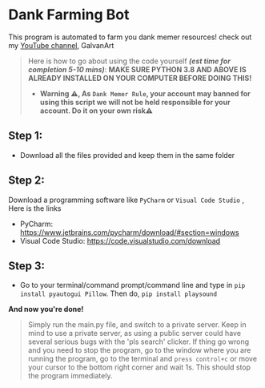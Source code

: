 # Dank Farming Bot
This program is automated to farm you dank memer resources! check out my [YouTube channel](]https://www.youtube.com/channel/UCE93p8FhP9cYuqAkDnkpgdA), GalvanArt
> Here is how to go about using the code yourself **_(est time for completion 5-10 mins)_**:
> **MAKE SURE PYTHON 3.8 AND ABOVE IS ALREADY INSTALLED ON YOUR COMPUTER BEFORE DOING THIS!**
>- **Warning ⚠️, As `Dank Memer Rule`, your account may banned for using this script we will not be held responsible for your account. Do it on your own risk⚠️**
## Step 1:
- Download all the files provided and keep them in the same folder

## Step 2:
 Download a programming software like `PyCharm` or `Visual Code Studio`
 , Here is the links
- PyCharm: https://www.jetbrains.com/pycharm/download/#section=windows
- Visual Code Studio: https://code.visualstudio.com/download

## Step 3:

- Go to your terminal/command prompt/command line and type in `pip install pyautogui Pillow`. Then do, `pip install playsound`

**And now you're done!**

> Simply run the main.py file, and switch to a private server. Keep in mind to use a private server, as using a public server could have several serious bugs with the 'pls search' clicker. If thing go wrong and you need to stop the program, go to the window where you are running the program, go to the terminal and `press control+c` or move your cursor to the bottom right corner and wait 1s. This should stop the program immediately.

